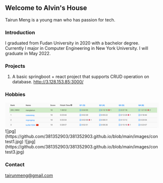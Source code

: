 ## Welcome to Alvin's House

Tairun Meng is a young man who has passion for tech.

### Introduction

I graduated from Fudan University in 2020 with a bachelor degree. Currently I major in Computer Engineering in New York University. I will graduate in May 2022.



### Projects

1. A basic springboot + react project that supports CRUD operation on database.
<url> http://3.128.153.85:3000/ </url>

### Hobbies
<img src="/images/contest1.jpg"/>
![jpg](https://github.com/381352903/381352903.github.io/blob/main/images/contest1.jpg)
![jpg](https://github.com/381352903/381352903.github.io/blob/main/images/contest3.jpg)



### Contact

tairunmeng@gmail.com
